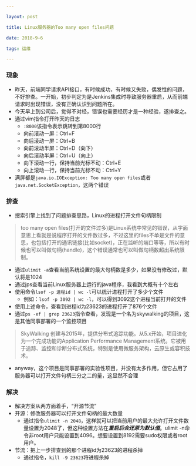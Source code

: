 ```yaml
---

layout: post

title: Linux服务器的Too many open files问题

date: 2018-9-6

tags: 运维

---
```

### 现象
- 昨天，前端同学请求API接口，有时候成功，有时候又失败，偶发性的问题，不好排查。一开始，初步判定为是Jenkins集成时导致服务器重启，从而前端请求时出现错误，没有正确认识到问题所在。
- 今天早上到公司后，觉得不对经，错误也需要经历才是一种经验，遂排查之。
- 通过vim指令打开昨天的日志
	- `:8000`该指令表示跳转到第8000行
	- 向前滚动一屏：Ctrl+F
	- 向后滚动一屏：Ctrl+B
	- 向前滚动半屏：Ctrl+D（向下）
	- 向后滚动半屏：Ctrl+U（向上）
	- 向下滚动一行，保持当前光标不动：Ctrl+E
	- 向上滚动一行，保持当前光标不动：Ctrl+Y
- 满屏都是`java.io.IOException: Too many open files`或者`java.net.SocketException`，这两个错误

### 排查
- 搜索引擎上找到了问题排查思路，Linux的进程打开文件句柄限制
> too many open files(打开的文件过多)是Linux系统中常见的错误，从字面意思上看就是说程序打开的文件数过多，不过这里的files不单是文件的意思，也包括打开的通讯链接(比如socket)，正在监听的端口等等，所以有时候也可以叫做句柄(handle)，这个错误通常也可以叫做句柄数超出系统限制。

- 通过`ulimit -a`查看当前系统设置的最大句柄数是多少，如果没有修改过，默认将是1024
- 通过jps查看当前Linux服务器上运行的java程序，我看到大概有十个左右
- 使用命令`lsof -p 进程id | wc -l`可以统计进程打开了多少个文件
	- 例如：`lsof -p 3092 | wc -l`，可以得到3092这个进程当前打开的文件
- 使用上述命令，查看到进程id为23623的进程打开了876个文件
- 通过`ps -ef | grep 23623`指令查看，发现是一个名为skywalking的项目，这是其他同事部署的一个监控项目
> SkyWalking 创建与2015年，提供分布式追踪功能。从5.x开始，项目进化为一个完成功能的Application Performance Management系统。它被用于追踪、监控和诊断分布式系统，特别是使用微服务架构，云原生或容积技术。

- anyway，这个项目是同事部署的实验性项目，并没有太多作用，但它占用了服务器可以打开文件句柄三分之二的量，这显然不合理

### 解决
- 解决方案从两方面着手，“开源节流”
- 开源：修改服务器可以打开文件句柄的最大数量
	- 通过指令`ulimit -n 2048`，这样就可以把当前用户的最大允许打开文件数量设置为2048了，但这种设置方法在***重启后会还原为默认值***。ulimit -n命令非root用户只能设置到4096。想要设置到8192需要sudo权限或者root用户。
- 节流：把上一步排查到的那个进程id为23623的进程杀掉
	- 通过指令，`kill -9 23623`将进程杀掉